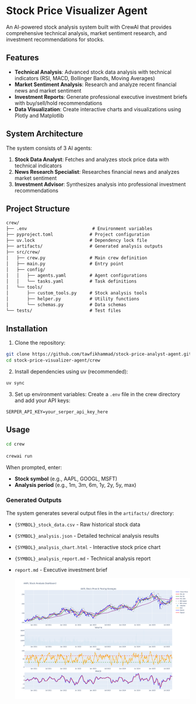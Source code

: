 # Stock Price Visualizer Agent

An AI-powered stock analysis system built with CrewAI that provides comprehensive technical analysis, market sentiment research, and investment recommendations for stocks.

## Features

- **Technical Analysis**: Advanced stock data analysis with technical indicators (RSI, MACD, Bollinger Bands, Moving Averages)
- **Market Sentiment Analysis**: Research and analyze recent financial news and market sentiment
- **Investment Reports**: Generate professional executive investment briefs with buy/sell/hold recommendations
- **Data Visualization**: Create interactive charts and visualizations using Plotly and Matplotlib

## System Architecture

The system consists of 3 AI agents:

1. **Stock Data Analyst**: Fetches and analyzes stock price data with technical indicators
2. **News Research Specialist**: Researches financial news and analyzes market sentiment  
3. **Investment Advisor**: Synthesizes analysis into professional investment recommendations

## Project Structure

```
crew/
├── .env                         # Environment variables
├── pyproject.toml              # Project configuration
├── uv.lock                     # Dependency lock file
├── artifacts/                  # Generated analysis outputs
├── src/crew/
│   ├── crew.py                 # Main crew definition
│   ├── main.py                 # Entry point
│   ├── config/
│   │   ├── agents.yaml         # Agent configurations
│   │   └── tasks.yaml          # Task definitions
│   └── tools/
│       ├── custom_tools.py     # Stock analysis tools
│       ├── helper.py           # Utility functions
│       └── schemas.py          # Data schemas
└── tests/                      # Test files
```


## Installation

1. Clone the repository:
```bash
git clone https://github.com/tawfikhammad/stock-price-analyst-agent.git
cd stock-price-visualizer-agent/crew
```

2. Install dependencies using uv (recommended):
```bash
uv sync
```

3. Set up environment variables:
Create a `.env` file in the crew directory and add your API keys:
```
SERPER_API_KEY=your_serper_api_key_here
```

## Usage

```bash
cd crew

crewai run
```

When prompted, enter:
- **Stock symbol** (e.g., AAPL, GOOGL, MSFT)
- **Analysis period** (e.g., 1m, 3m, 6m, 1y, 2y, 5y, max)

### Generated Outputs

The system generates several output files in the `artifacts/` directory:

- `{SYMBOL}_stock_data.csv` - Raw historical stock data
- `{SYMBOL}_analysis.json` - Detailed technical analysis results
- `{SYMBOL}_analysis_chart.html` - Interactive stock price chart
- `{SYMBOL}_analysis_report.md` - Technical analysis report
- `report.md` - Executive investment brief

  ![analysis_chart](https://github.com/tawfikhammad/stock-price-analyst-agent/blob/492a7006dc16c3b0c6ec4226de22ea644dade178/crew/artifacts/analysis_chart.png)
